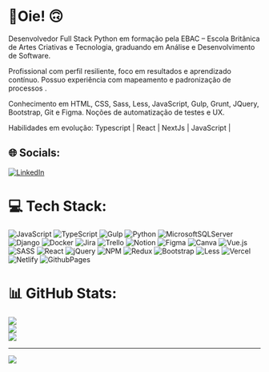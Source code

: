 # 💫Oie! 🙃

Desenvolvedor Full Stack Python em formação pela EBAC – Escola Britânica de Artes Criativas e Tecnologia, graduando em Análise e Desenvolvimento de Software. 

Profissional com perfil resiliente, foco em resultados e  aprendizado contínuo.
Possuo experiência com mapeamento e padronização de processos .

Conhecimento em HTML, CSS, Sass, Less, JavaScript, Gulp, Grunt, JQuery, Bootstrap, Git e Figma.
Noções de automatização de testes e UX.

Habilidades em evolução: Typescript | React | NextJs | JavaScript |


## 🌐 Socials:
[![LinkedIn](https://img.shields.io/badge/LinkedIn-%230077B5.svg?logo=linkedin&logoColor=white)](https://linkedin.com/in/https://www.linkedin.com/in/kathleen-santos-99526816a/) 

# 💻 Tech Stack:
![JavaScript](https://img.shields.io/badge/javascript-%23323330.svg?style=flat&logo=javascript&logoColor=%23F7DF1E) ![TypeScript](https://img.shields.io/badge/typescript-%23007ACC.svg?style=flat&logo=typescript&logoColor=white) ![Gulp](https://img.shields.io/badge/GULP-%23CF4647.svg?style=flat&logo=gulp&logoColor=white) ![Python](https://img.shields.io/badge/python-3670A0?style=flat&logo=python&logoColor=ffdd54) ![MicrosoftSQLServer](https://img.shields.io/badge/Microsoft%20SQL%20Server-CC2927?style=flat&logo=microsoft%20sql%20server&logoColor=white) ![Django](https://img.shields.io/badge/django-%23092E20.svg?style=flat&logo=django&logoColor=white) ![Docker](https://img.shields.io/badge/docker-%230db7ed.svg?style=flat&logo=docker&logoColor=white) ![Jira](https://img.shields.io/badge/jira-%230A0FFF.svg?style=flat&logo=jira&logoColor=white) ![Trello](https://img.shields.io/badge/Trello-%23026AA7.svg?style=flat&logo=Trello&logoColor=white) ![Notion](https://img.shields.io/badge/Notion-%23000000.svg?style=flat&logo=notion&logoColor=white) ![Figma](https://img.shields.io/badge/figma-%23F24E1E.svg?style=flat&logo=figma&logoColor=white) ![Canva](https://img.shields.io/badge/Canva-%2300C4CC.svg?style=flat&logo=Canva&logoColor=white) ![Vue.js](https://img.shields.io/badge/vue.js-%2335495e.svg?style=flat&logo=vuedotjs&logoColor=%234FC08D) ![SASS](https://img.shields.io/badge/SASS-hotpink.svg?style=flat&logo=SASS&logoColor=white) ![React](https://img.shields.io/badge/react-%2320232a.svg?style=flat&logo=react&logoColor=%2361DAFB) ![jQuery](https://img.shields.io/badge/jquery-%230769AD.svg?style=flat&logo=jquery&logoColor=white) ![NPM](https://img.shields.io/badge/NPM-%23CB3837.svg?style=flat&logo=npm&logoColor=white) ![Redux](https://img.shields.io/badge/redux-%23593d88.svg?style=flat&logo=redux&logoColor=white) ![Bootstrap](https://img.shields.io/badge/bootstrap-%238511FA.svg?style=flat&logo=bootstrap&logoColor=white) ![Less](https://img.shields.io/badge/less-2B4C80?style=flat&logo=less&logoColor=white) ![Vercel](https://img.shields.io/badge/vercel-%23000000.svg?style=flat&logo=vercel&logoColor=white) ![Netlify](https://img.shields.io/badge/netlify-%23000000.svg?style=flat&logo=netlify&logoColor=#00C7B7) ![GithubPages](https://img.shields.io/badge/github%20pages-121013?style=flat&logo=github&logoColor=white)
# 📊 GitHub Stats:
![](https://github-readme-stats.vercel.app/api?username=Kathleen98&theme=dark&hide_border=false&include_all_commits=true&count_private=true) <br>
![](https://github-readme-streak-stats.herokuapp.com/?user=Kathleen98&theme=dark&hide_border=false)<br>
![](https://github-readme-stats.vercel.app/api/top-langs/?username=Kathleen98&theme=dark&hide_border=false&include_all_commits=true&count_private=true&layout=compact)


---
[![](https://visitcount.itsvg.in/api?id=Kathleen98&icon=0&color=0)](https://visitcount.itsvg.in)

<!-- Proudly created with GPRM ( https://gprm.itsvg.in ) -->
